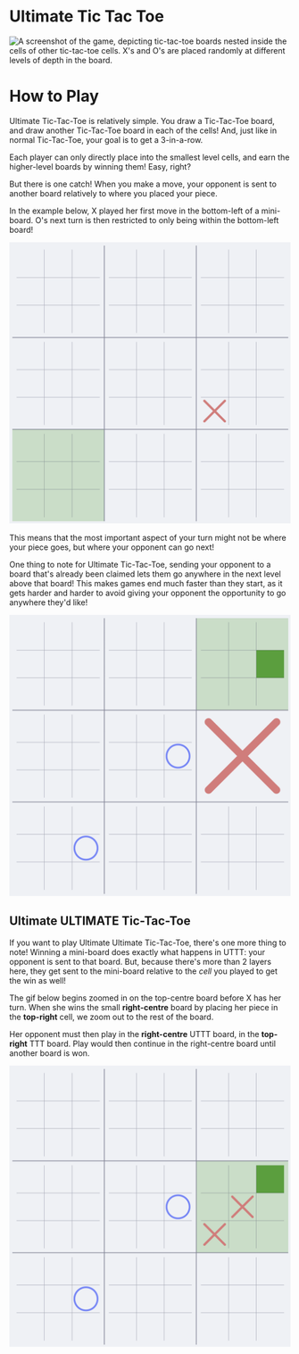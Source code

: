 # Ultimate Tic Tac Toe

<picture>
    <source media="(prefers-color-scheme: dark)" srcset="./assets/preview-dark.png">
    <source media="(prefers-color-scheme: light)" srcset="./assets/preview-light.png">
    <img alt="A screenshot of the game, depicting tic-tac-toe boards nested inside the cells of other tic-tac-toe cells. X's and O's are placed randomly at different levels of depth in the board." src="./assets/uttt-light.png">
</picture>

# How to Play

Ultimate Tic-Tac-Toe is relatively simple. You draw a Tic-Tac-Toe board, and draw another Tic-Tac-Toe board in each of the cells! And, just like in normal Tic-Tac-Toe, your goal is to get a 3-in-a-row.

Each player can only directly place into the smallest level cells, and earn the higher-level boards by winning them! Easy, right?

But there is one catch! When you make a move, your opponent is sent to another board relatively to where you placed your piece.

In the example below, X played her first move in the bottom-left of a mini-board. O's next turn is then restricted to only being within the bottom-left board!

<picture>
    <source media="(prefers-color-scheme: dark)" srcset="./assets/tutorial-1-dark.png">
    <source media="(prefers-color-scheme: light)" srcset="./assets/tutorial-1-light.png">
    <img alt="A tic-tac-toe board with tic-tac-toe boards in each cell. One of the mini-boards has an X in the bottom-left corner, and the entire bottom-left mini board is highlighted green." src="./assets/tutorial-1-light.png">
</picture>

This means that the most important aspect of your turn might not be where your piece goes, but where your opponent can go next!

One thing to note for Ultimate Tic-Tac-Toe, sending your opponent to a board that's already been claimed lets them go anywhere in the next level above that board! This makes games end much faster than they start, as it gets harder and harder to avoid giving your opponent the opportunity to go anywhere they'd like!

<picture>
    <source media="(prefers-color-scheme: dark)" srcset="./assets/tutorial-2-dark.gif">
    <source media="(prefers-color-scheme: light)" srcset="./assets/tutorial-2-light.gif">
    <img alt="A gif demonstrating that being sent to a claimed board lets you go anywhere." src="./assets/tutorial-2-light.gif">
</picture>

## Ultimate ULTIMATE Tic-Tac-Toe

If you want to play Ultimate Ultimate Tic-Tac-Toe, there's one more thing to note! Winning a mini-board does exactly what happens in UTTT: your opponent is sent to that board. But, because there's more than 2 layers here, they get sent to the mini-board relative to the *cell* you played to get the win as well!

The gif below begins zoomed in on the top-centre board before X has her turn. When she wins the small **right-centre** board by placing her piece in the **top-right** cell, we zoom out to the rest of the board.

Her opponent must then play in the **right-centre** UTTT board, in the **top-right** TTT board. Play would then continue in the right-centre board until another board is won.

<picture>
    <source media="(prefers-color-scheme: dark)" srcset="./assets/tutorial-3-dark.gif">
    <source media="(prefers-color-scheme: light)" srcset="./assets/tutorial-3-light.gif">
    <img alt="A gif demonstrating multi-level sending." src="./assets/tutorial-3-light.gif">
</picture>